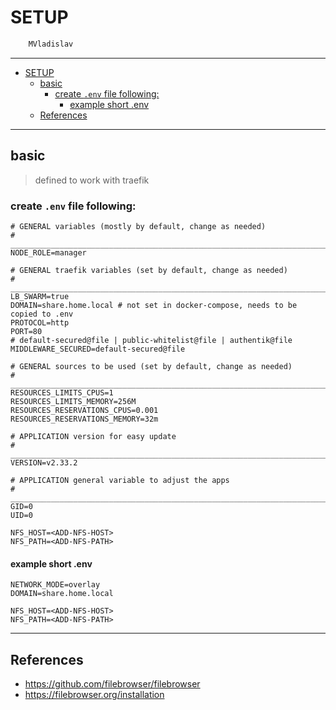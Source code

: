 # SETUP

```sh
    MVladislav
```

---

- [SETUP](#setup)
  - [basic](#basic)
    - [create `.env` file following:](#create-env-file-following)
      - [example short .env](#example-short-env)
  - [References](#references)

---

## basic

> defined to work with traefik

### create `.env` file following:

```env
# GENERAL variables (mostly by default, change as needed)
# ______________________________________________________________________________
NODE_ROLE=manager

# GENERAL traefik variables (set by default, change as needed)
# ______________________________________________________________________________
LB_SWARM=true
DOMAIN=share.home.local # not set in docker-compose, needs to be copied to .env
PROTOCOL=http
PORT=80
# default-secured@file | public-whitelist@file | authentik@file
MIDDLEWARE_SECURED=default-secured@file

# GENERAL sources to be used (set by default, change as needed)
# ______________________________________________________________________________
RESOURCES_LIMITS_CPUS=1
RESOURCES_LIMITS_MEMORY=256M
RESOURCES_RESERVATIONS_CPUS=0.001
RESOURCES_RESERVATIONS_MEMORY=32m

# APPLICATION version for easy update
# ______________________________________________________________________________
VERSION=v2.33.2

# APPLICATION general variable to adjust the apps
# ______________________________________________________________________________
GID=0
UID=0

NFS_HOST=<ADD-NFS-HOST>
NFS_PATH=<ADD-NFS-PATH>
```

#### example short .env

```env
NETWORK_MODE=overlay
DOMAIN=share.home.local

NFS_HOST=<ADD-NFS-HOST>
NFS_PATH=<ADD-NFS-PATH>
```

---

## References

- <https://github.com/filebrowser/filebrowser>
- <https://filebrowser.org/installation>
